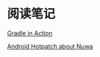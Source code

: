 # 阅读笔记

[Gradle in Action](https://github.com/lihenair/Read-note/blob/master/GradleinAction.md)

[Android Hotpatch about Nuwa](https://github.com/lihenair/Read-note/blob/master/AndroidHotpatch.md)
